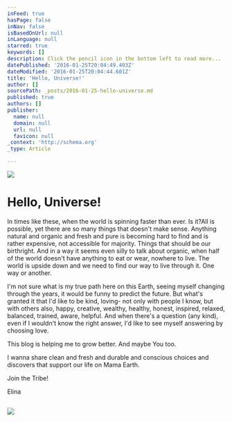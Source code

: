 ```yaml
---
inFeed: true
hasPage: false
inNav: false
isBasedOnUrl: null
inLanguage: null
starred: true
keywords: []
description: Click the pencil icon in the bottom left to read more...
datePublished: '2016-01-25T20:04:49.403Z'
dateModified: '2016-01-25T20:04:44.601Z'
title: 'Hello, Universe!'
author: []
sourcePath: _posts/2016-01-25-hello-universe.md
published: true
authors: []
publisher:
  name: null
  domain: null
  url: null
  favicon: null
_context: 'http://schema.org'
_type: Article

---
```

![](https://the-grid-user-content.s3-us-west-2.amazonaws.com/1cfa644d-55bf-41f3-ba98-20c389751615.jpg)

# Hello, Universe!

In times like these, when the world is spinning faster than ever. Is it?All is possible, yet there are so many things that doesn't make sense. Anything natural and organic and fresh and pure is becoming hard to find and is rather expensive, not accessible for majority. Things that should be our birthright. And in a way it seems even silly to talk about organic, when half of the world doesn't have anything to eat or wear, nowhere to live. The world is upside down and we need to find our way to live through it. One way or another.

I'm not sure what is my true path here on this Earth, seeing myself changing through the years, it would be funny to predict the future. But what's granted it that I'd like to be kind, loving- not only with people I know, but with others also, happy, creative, wealthy, healthy, honest, inspired, relaxed, balanced, trained, aware, helpful. And when there's a question (any kind), even if I wouldn't know the right answer, I'd like to see myself answering by choosing love.

This blog is helping me to grow better. And maybe You too.

I wanna share clean and fresh and durable and conscious choices and discovers that support our life on Mama Earth.

Join the Tribe!

Elina

## ![](https://the-grid-user-content.s3-us-west-2.amazonaws.com/efa8be1b-6d36-44a7-8a91-b7364fe859d8.jpg)